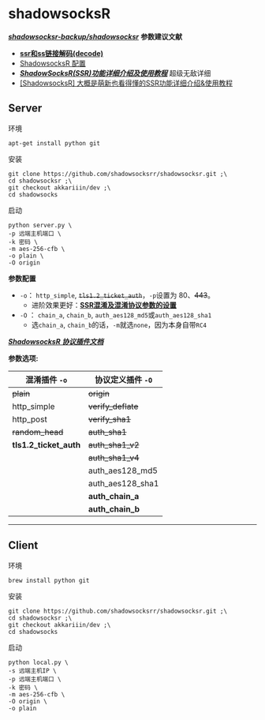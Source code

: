 # shadowsocksR

[***shadowsocksr-backup/shadowsocksr***](https://github.com/shadowsocksr-backup/shadowsocksr/tree/manyuser/shadowsocks)
**参数建议文献**
* [**ssr和ss链接解码(decode)**](https://www.kingr.top/2018/10/07/ssr-decode/)
* [ShadowsocksR 配置](https://www.zfl9.com/ssr.html)
* [***ShadowSocksR(SSR)功能详细介绍及使用教程***](https://www.quchao.net/ShadowsocksR.html?fbclid=IwAR22Zxg1u4Zkka82c6VxtmNuTlsAdINJYXnxDgItuyqM5tjZ6d0Yz-5KF14) 超级无敌详细
* [[ShadowsocksR] 大概是萌新也看得懂的SSR功能详细介绍&使用教程](https://moe.best/tutorial/shadowsocksr.html?fbclid=IwAR0yVZmo6Xx3UWYdQcHCHgRh_M8YWjfX0p7DKcuAKkzVQ6gxUlXsHQJebU4)

## Server
环境
```
apt-get install python git
```

安装
```
git clone https://github.com/shadowsocksrr/shadowsocksr.git ;\
cd shadowsocksr ;\
git checkout akkariiin/dev ;\
cd shadowsocks
```

启动

```
python server.py \
-p 远端主机端口 \
-k 密码 \
-m aes-256-cfb \
-o plain \
-O origin 
```

**参数配置** 
* ``-o``： ``http_simple``, ~~``tls1.2_ticket_auth``~~，``-p``设置为 80、~~443~~。
    * 进阶效果更好：[**SSR混淆及混淆协议参数的设置**](https://sobaigu.com/how-to-use-ssr-obfs.html)
* `-O` ： `chain_a`, `chain_b`, `auth_aes128_md5`或`auth_aes128_sha1`
    * 选`chain_a`, `chain_b`的话，`-m`就选`none`，因为本身自带`RC4`

[***ShadowsocksR 协议插件文档***](https://github.com/shadowsocksr-backup/shadowsocks-rss/blob/master/ssr.md)


**参数选项:**

| 混淆插件 `-o`          | 协议定义插件 `-O`  |
|------------------------|--------------------|
| ~~plain~~              | ~~origin~~         |
| http_simple            | ~~verify_deflate~~ |
| http_post              | ~~verify_sha1~~    |
| ~~random_head~~        | ~~auth_sha1~~      |
| **tls1.2_ticket_auth** | ~~auth_sha1_v2~~   |
|                        | ~~auth_sha1_v4~~   |
|                        | auth_aes128_md5    |
|                        | auth_aes128_sha1   |
|                        | **auth_chain_a**   |
|                        | **auth_chain_b**   |

---

## Client
环境
```
brew install python git
```

安装
```
git clone https://github.com/shadowsocksrr/shadowsocksr.git ;\
cd shadowsocksr ;\
git checkout akkariiin/dev ;\
cd shadowsocks
```
启动
```
python local.py \
-s 远端主机IP \
-p 远端主机端口 \
-k 密码 \
-m aes-256-cfb \
-O origin \
-o plain
```